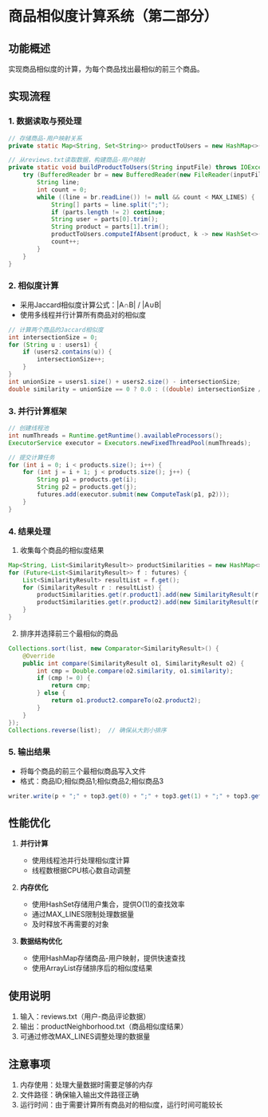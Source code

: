 # 商品相似度计算系统（第二部分）

## 功能概述
实现商品相似度的计算，为每个商品找出最相似的前三个商品。

## 实现流程

### 1. 数据读取与预处理
```java
// 存储商品-用户映射关系
private static Map<String, Set<String>> productToUsers = new HashMap<>();

// 从reviews.txt读取数据，构建商品-用户映射
private static void buildProductToUsers(String inputFile) throws IOException {
    try (BufferedReader br = new BufferedReader(new FileReader(inputFile))) {
        String line;
        int count = 0;
        while ((line = br.readLine()) != null && count < MAX_LINES) {
            String[] parts = line.split(";");
            if (parts.length != 2) continue;
            String user = parts[0].trim();
            String product = parts[1].trim();
            productToUsers.computeIfAbsent(product, k -> new HashSet<>()).add(user);
            count++;
        }
    }
}
```

### 2. 相似度计算
- 采用Jaccard相似度计算公式：|A∩B| / |A∪B|
- 使用多线程并行计算所有商品对的相似度
```java
// 计算两个商品的Jaccard相似度
int intersectionSize = 0;
for (String u : users1) {
    if (users2.contains(u)) {
        intersectionSize++;
    }
}
int unionSize = users1.size() + users2.size() - intersectionSize;
double similarity = unionSize == 0 ? 0.0 : ((double) intersectionSize / unionSize);
```

### 3. 并行计算框架
```java
// 创建线程池
int numThreads = Runtime.getRuntime().availableProcessors();
ExecutorService executor = Executors.newFixedThreadPool(numThreads);

// 提交计算任务
for (int i = 0; i < products.size(); i++) {
    for (int j = i + 1; j < products.size(); j++) {
        String p1 = products.get(i);
        String p2 = products.get(j);
        futures.add(executor.submit(new ComputeTask(p1, p2)));
    }
}
```

### 4. 结果处理
1. 收集每个商品的相似度结果
```java
Map<String, List<SimilarityResult>> productSimilarities = new HashMap<>();
for (Future<List<SimilarityResult>> f : futures) {
    List<SimilarityResult> resultList = f.get();
    for (SimilarityResult r : resultList) {
        productSimilarities.get(r.product1).add(new SimilarityResult(r.product1, r.product2, r.similarity));
        productSimilarities.get(r.product2).add(new SimilarityResult(r.product2, r.product1, r.similarity));
    }
}
```

2. 排序并选择前三个最相似的商品
```java
Collections.sort(list, new Comparator<SimilarityResult>() {
    @Override
    public int compare(SimilarityResult o1, SimilarityResult o2) {
        int cmp = Double.compare(o2.similarity, o1.similarity);
        if (cmp != 0) {
            return cmp;
        } else {
            return o1.product2.compareTo(o2.product2);
        }
    }
});
Collections.reverse(list);  // 确保从大到小排序
```

### 5. 输出结果
- 将每个商品的前三个最相似商品写入文件
- 格式：商品ID;相似商品1;相似商品2;相似商品3
```java
writer.write(p + ";" + top3.get(0) + ";" + top3.get(1) + ";" + top3.get(2));
```

## 性能优化
1. **并行计算**
   - 使用线程池并行处理相似度计算
   - 线程数根据CPU核心数自动调整

2. **内存优化**
   - 使用HashSet存储用户集合，提供O(1)的查找效率
   - 通过MAX_LINES限制处理数据量
   - 及时释放不再需要的对象

3. **数据结构优化**
   - 使用HashMap存储商品-用户映射，提供快速查找
   - 使用ArrayList存储排序后的相似度结果

## 使用说明
1. 输入：reviews.txt（用户-商品评论数据）
2. 输出：productNeighborhood.txt（商品相似度结果）
3. 可通过修改MAX_LINES调整处理的数据量

## 注意事项
1. 内存使用：处理大量数据时需要足够的内存
2. 文件路径：确保输入输出文件路径正确
3. 运行时间：由于需要计算所有商品对的相似度，运行时间可能较长